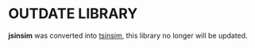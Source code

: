 # OUTDATE LIBRARY
**jsinsim** was converted into [tsinsim](https://github.com/Iamproplayer7/tsinsim), this library no longer will be updated.
